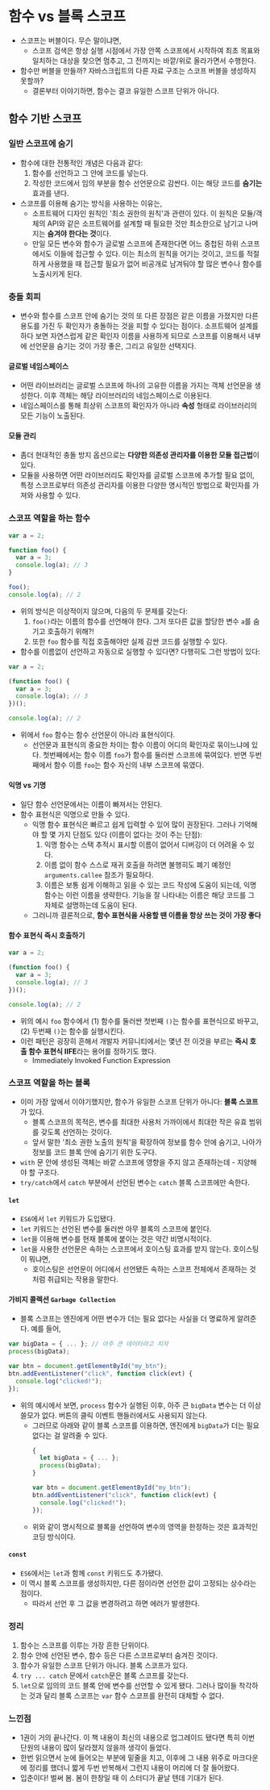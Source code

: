 # 함수 vs 블록 스코프
- 스코프는 버블이다. 무슨 말이냐면,
  - 스코프 검색은 항상 실행 시점에서 가장 안쪽 스코프에서 시작하여 최초 목표와 일치하는 대상을 찾으면 멈추고, 그 전까지는 바깥/위로 올라가면서 수행한다. 
- 함수만 버블을 만들까? 자바스크립트의 다른 자료 구조는 스코프 버블을 생성하지 못할까?
  - 결론부터 이야기하면, 함수는 결코 유일한 스코프 단위가 아니다. 

## 함수 기반 스코프
### 일반 스코프에 숨기
- 함수에 대한 전통적인 개념은 다음과 같다:
  1. 함수를 선언하고 그 안에 코드를 넣는다.
  2. 작성한 코드에서 임의 부분을 함수 선언문으로 감싼다. 이는 해당 코드를 **숨기는** 효과를 낸다.
- 스코프를 이용해 숨기는 방식을 사용하는 이유는,
  - 소프트웨어 디자인 원칙인 '최소 권한의 원칙'과 관련이 있다. 이 원칙은 모듈/객체의 API와 같은 소프트웨어를 설계할 때 필요한 것만 최소한으로 남기고 나머지는 **숨겨야 한다는 것**이다.
  - 만일 모든 변수와 함수가 글로벌 스코프에 존재한다면 어느 중첩된 하위 스코프에서도 이들에 접근할 수 있다. 이는 최소의 원칙을 어기는 것이고, 코드를 적절하게 사용했을 때 접근할 필요가 없어 비공개로 남겨둬야 할 많은 변수나 함수를 노출시키게 된다.
### 충돌 회피
- 변수와 함수를 스코프 안에 숨기는 것의 또 다른 장점은 같은 이름을 가졌지만 다른 용도를 가진 두 확인자가 충돌하는 것을 피할 수 있다는 점이다. 소프트웨어 설계를 하다 보면 자연스럽게 같은 확인자 이름을 사용하게 되므로 스코프를 이용해서 내부에 선언문을 숨기는 것이 가장 좋은, 그리고 유일한 선택지다.
#### 글로벌 네임스페이스
- 어떤 라이브러리는 글로벌 스코프에 하나의 고유한 이름을 가지는 객체 선언문을 생성한다. 이후 객체는 해당 라이브러리의 네임스페이스로 이용된다.
- 네임스페이스를 통해 최상위 스코프의 확인자가 아니라 **속성** 형태로 라이브러리의 모든 기능이 노출된다.
#### 모듈 관리
- 좀더 현대적인 충돌 방지 옵션으로는 **다양한 의존성 관리자를 이용한 모듈 접근법**이 있다.
- 모듈을 사용하면 어떤 라이브러리도 확인자를 글로벌 스코프에 추가할 필요 없이, 특정 스코프로부터 의존성 관리자를 이용한 다양한 명시적인 방법으로 확인자를 가져와 사용할 수 있다.

### 스코프 역할을 하는 함수
```js
var a = 2;

function foo() {
  var a = 3;
  console.log(a); // 3
}

foo();
console.log(a); // 2
```
- 위의 방식은 이상적이지 않으며, 다음의 두 문제를 갖는다:
  1. `foo()`라는 이름의 함수를 선언해야 한다. 그저 또다른 값을 할당한 변수 `a`를 숨기고 호출하기 위해?! 
  2. 또한 `foo` 함수를 직접 호출해야만 실제 감싼 코드를 실행할 수 있다.
- 함수를 이름없이 선언하고 자동으로 실행할 수 있다면? 다행히도 그런 방법이 있다:
```js
var a = 2;

(function foo() {
  var a = 3;
  console.log(a); // 3
})();

console.log(a); // 2
```
- 위에서 `foo` 함수는 함수 선언문이 아니라 표현식이다.
  - 선언문과 표현식의 중요한 차이는 함수 이름이 어디의 확인자로 묶이느냐에 있다. 첫번째에서는 함수 이름 `foo`가 함수를 둘러싼 스코프에 묶여있다. 반면 두번째에서 함수 이름 `foo`는 함수 자신의 내부 스코프에 묶였다.
 
#### 익명 vs 기명
- 일단 함수 선언문에서는 이름이 빠져서는 안된다.
- 함수 표현식은 익명으로 만들 수 있다.
  - 익명 함수 표현식은 빠르고 쉽게 입력할 수 있어 많이 권장된다. 그러나 기억해야 할 몇 가지 단점도 있다 (이름이 없다는 것이 주는 단점):
    1. 익명 함수는 스택 추적시 표시할 이름이 없어서 디버깅이 더 어려울 수 있다.
    2. 이름 없이 함수 스스로 재귀 호출을 하려면 불행히도 폐기 예정인 `arguments.callee` 참조가 필요하다.
    3. 이름은 보통 쉽게 이해하고 읽을 수 있는 코드 작성에 도움이 되는데, 익명 함수는 이런 이름을 생략한다. 기능을 잘 나타내는 이름은 해당 코드를 그 자체로 설명하는데 도움이 된다.
  - 그러니까 결론적으로, **함수 표현식을 사용할 땐 이름을 항상 쓰는 것이 가장 좋다**
#### 함수 표현식 즉시 호출하기
```js
var a = 2;

(function foo() {
  var a = 3;
  console.log(a); // 3
})();

console.log(a); // 2
```
- 위의 예시 `foo` 함수에서 (1) 함수를 둘러싼 첫번째 `()`는 함수를 표현식으로 바꾸고, (2) 두번째 `()`는 함수를 실행시킨다.
- 이런 패턴은 굉장히 흔해서 개발자 커뮤니티에서는 몇년 전 이것을 부르는 **즉시 호출 함수 표현식 IIFE**라는 용어를 정하기도 했다.
  - Immediately Invoked Function Expression

 ### 스코프 역할을 하는 블록
- 이미 가장 앞에서 이야기했지만, 함수가 유일한 스코프 단위가 아니다: **블록 스코프**가 있다.
   - 블록 스코프의 목적은, 변수를 최대한 사용처 가까이에서 최대한 작은 유효 범위를 갖도록 선언하는 것이다.
   - 앞서 말한 '최소 권한 노출의 원칙'을 확장하여 정보를 함수 안에 숨기고, 나아가 정보를 코드 블록 안에 숨기기 위한 도구다.
- `with` 문 안에 생성된 객체는 바깥 스코프에 영향을 주지 않고 존재하는데 - 지양해야 할 구조다.
- `try/catch`에서 `catch` 부분에서 선언된 변수는 `catch` 블록 스코프에만 속한다.
#### `let`
- `ES6`에서 `let` 키워드가 도입됐다.
- `let` 키워드는 선언된 변수를 둘러싼 아무 블록의 스코프에 붙인다.
- `let`을 이용해 변수를 현재 블록에 붙이는 것은 약간 비명시적이다.
- `let`을 사용한 선언문은 속하는 스코프에서 호이스팅 효과를 받지 않는다. 호이스팅이 뭐냐면,
  - 호이스팅은 선언문이 어디에서 선언됐든 속하는 스코프 전체에서 존재하는 것처럼 취급되는 작용을 말한다.
#### 가비지 콜렉션 `Garbage Collection`
- 블록 스코프는 엔진에게 어떤 변수가 더는 필요 없다는 사실을 더 명료하게 알려준다. 예를 들어,
```js
var bigData = { ... }; // 아주 큰 데이터라고 치자
process(bigData);

var btn = document.getElementById("my_btn");
btn.addEventListener("click", function click(evt) {
  console.log("clicked!");
});
```
- 위의 예시에서 보면, `process` 함수가 실행된 이후, 아주 큰 `bigData` 변수는 더 이상 쓸모가 없다. 버튼의 클릭 이벤트 핸들러에서도 사용되지 않는다.
  - 그러므로 아래와 같이 블록 스코프를 이용하면, 엔진에게 `bigData`가 더는 필요없다는 걸 알려줄 수 있다.
    ```js
    {
      let bigData = { ... };
      process(bigData);
    }

    var btn = document.getElementById("my_btn");
    btn.addEventListener("click", function click(evt) {
      console.log("clicked!");
    });
    ```
  - 위와 같이 명시적으로 블록을 선언하여 변수의 영역을 한정하는 것은 효과적인 코딩 방식이다.
#### `const`
- `ES6`에서는 `let`과 함께 `const` 키워드도 추가됐다.
- 이 역시 블록 스코프를 생성하지만, 다른 점이라면 선언한 값이 고정되는 상수라는 점이다.
  - 따라서 선언 후 그 값을 변경하려고 하면 에러가 발생한다.
 
### 정리
1. 함수는 스코프를 이루는 가장 흔한 단위이다.
2. 함수 안에 선언된 변수, 함수 등은 다른 스코프로부터 숨겨진 것이다.
3. 함수가 유일한 스코프 단위가 아니다. 블록 스코프가 있다.
4. `try ... catch` 문에서 `catch`문은 블록 스코프를 갖는다.
5. `let`으로 임의의 코드 블록 안에 변수를 선언할 수 있게 됐다. 그러나 많이들 착각하는 것과 달리 블록 스코프는 `var` 함수 스코프를 완전히 대체할 수 없다.

### 느낀점
- 1권이 거의 끝나간다. 이 책 내용이 최신의 내용으로 업그레이드 됐다면 특히 이번 단원의 내용이 많이 달라졌지 않을까 생각이 들었다.
- 한번 읽으면서 눈에 들어오는 부분에 밑줄을 치고, 이후에 그 내용 위주로 마크다운에 정리를 했더니 짧게 두번 반복해서 그런지 내용이 머리에 더 잘 들어왔다.
- 입춘이다! 벌써 봄. 봄이 한창일 때 이 스터디가 끝날 텐데 기대가 된다.
